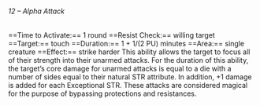 ###### 12 – Alpha Attack
==Time to Activate:== 1 round
==Resist Check:== willing target
==Target:== touch
==Duration:== 1 + 1/(2 PU) minutes
==Area:== single creature
==Effect:== strike harder
This ability allows the target to focus all of their strength into their unarmed attacks. For the duration of this ability, the target’s core damage for unarmed attacks is equal to a die with a number of sides equal to their natural STR attribute. In addition, +1 damage is added for each Exceptional STR. These attacks are considered magical for the purpose of bypassing protections and resistances.
